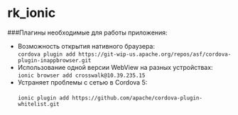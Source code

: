 # rk_ionic


###Плагины необходимые для работы приложения:

- Возможность открытия нативного браузера:<br>
 `cordova plugin add https://git-wip-us.apache.org/repos/asf/cordova-plugin-inappbrowser.git`
- Использование одной версии WebView на разных устройствах:<br>
 `ionic browser add crosswalk@10.39.235.15`
- Устраняет проблемы с сетью в Cordova 5:<br>  
 `ionic plugin add https://github.com/apache/cordova-plugin-whitelist.git`
